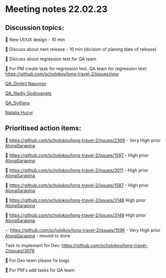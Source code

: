 # Meeting notes 22.02.23

## Discussion topics: 

:black_square_button: New UI/UX design  - 10 min

:black_square_button: Discuss about next release - 10 min (dicision of planing date of release) 

:black_square_button:  Discuss about regression test for QA team  

:black_square_button: For PM create task for regression test. QA team for regression test: https://github.com/scholokov/long-travel-2/issues/new 

[QA_Dmitrii Nasonov](https://github.com/DmitriiNasonov)  

[QA_Nadiy Godovanets](https://github.com/Nadiyk) 

[QA_Svitlana](https://github.com/SOlkhova) 

[Natalia Huzyr](https://github.com/GNatala) 

## Prioritised action items:   

:black_square_button: https://github.com/scholokov/long-travel-2/issues/2309 - Very High prior [AlonaSarapina](https://github.com/AlonaSarapina)  

:black_square_button: https://github.com/scholokov/long-travel-2/issues/1597 - High prior [AlonaSarapina](https://github.com/AlonaSarapina)  

:black_square_button: https://github.com/scholokov/long-travel-2/issues/3011 - High prior [AlonaSarapina](https://github.com/AlonaSarapina)   

:black_square_button: https://github.com/scholokov/long-travel-2/issues/1587 - High prior [AlonaSarapina](https://github.com/AlonaSarapina)    
 
:black_square_button: https://github.com/scholokov/long-travel-2/issues/3148  High prior [AlonaSarapina](https://github.com/AlonaSarapina)     

:black_square_button: https://github.com/scholokov/long-travel-2/issues/3149 High prior [AlonaSarapina](https://github.com/AlonaSarapina)     

:white_check_mark:  https://github.com/scholokov/long-travel-2/issues/1596 - Very High prior [AlonaSarapina](https://github.com/AlonaSarapina) - moved to done 

Task to implement for Dev: https://github.com/scholokov/long-travel-2/issues/3078  

:black_square_button: For Dev team please fix bugs 

:black_square_button:  For PM's add tasks for QA team 

